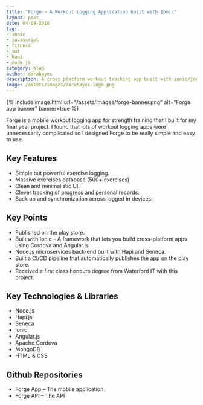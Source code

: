 ```yaml
---
title: "Forge – A Workout Logging Application built with Ionic"
layout: post
date: 04-09-2016
tag:
- ionic
- javascript
- fitness
- iot
- hapi
- node.js
category: blog
author: darahayes
description: A cross platform workout tracking app built with ionic/javascript
image: /assets/images/darahayes-logo.png
---
```


{% include image.html
 url="/assets/images/forge-banner.png"
 alt="Forge app banner"
 banner=true %}

Forge is a mobile workout logging app for strength training that I built for my final year project. I found that lots of workout logging apps were unnecessarily complicated so I designed Forge to be really simple and easy to use.


## Key Features

- Simple but powerful exercise logging.
- Massive exercises database (500+ exercises).
- Clean and minimalistic UI.
- Clever tracking of progress and personal records.
- Back up and synchronization across logged in devices.

## Key Points
- Published on the play store.
- Built with Ionic – A framework that lets you build cross-platform apps using Cordova and Angular.js
- Node.js microservices back-end built with Hapi and Seneca.
- Built a CI/CD pipeline that automatically publishes the app on the play store.
- Received a first class honours degree from Waterford IT with this project.

## Key Technologies & Libraries
- Node.js
- Hapi.js
- Seneca
- Ionic
- Angular.js
- Apache Cordova
- MongoDB
- HTML & CSS

## Github Repositories
- Forge App – The mobile application
- Forge API – The API
